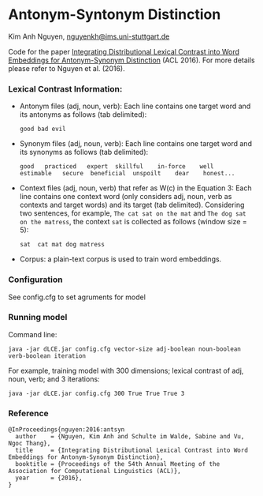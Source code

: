 # Antonym-Syntonym Distinction
Kim Anh Nguyen, nguyenkh@ims.uni-stuttgart.de

Code for the paper [Integrating Distributional Lexical Contrast into Word Embeddings for Antonym-Synonym Distinction](http://www.ims.uni-stuttgart.de/institut/mitarbeiter/anhnk/papers/ant-syn-distinction.pdf) (ACL 2016). For more details please refer to Nguyen et al. (2016).

### Lexical Contrast Information:

- Antonym files (adj, noun, verb): Each line contains one target word and its antonyms as follows (tab delimited):

  ```good bad evil```
- Synonym files (adj, noun, verb): Each line contains one target word and its synonyms as follows (tab delimited):

  ```good	practiced	expert	skillful	in-force	well	estimable	secure	beneficial	unspoilt	dear	honest...```

- Context files (adj, noun, verb) that refer as W(c) in the Equation 3: Each line contains one context word (only considers adj, noun, verb as contexts and target words) and its target (tab delimited). Considering two sentences, for example, ```The cat sat on the mat``` and ```The dog sat on the matress```, the context ```sat``` is collected as follows (window size = 5):

  ```sat  cat mat dog matress```
  
- Corpus: a plain-text corpus is used to train word embeddings.

### Configuration

See config.cfg to set agruments for model

### Running model

Command line:

  ```java -jar dLCE.jar config.cfg vector-size adj-boolean noun-boolean verb-boolean iteration```
  
For example, training model with 300 dimensions; lexical contrast of adj, noun, verb; and 3 iterations:

  ```java -jar dLCE.jar config.cfg 300 True True True 3```

### Reference
```
@InProceedings{nguyen:2016:antsyn
  author    = {Nguyen, Kim Anh and Schulte im Walde, Sabine and Vu, Ngoc Thang},
  title     = {Integrating Distributional Lexical Contrast into Word Embeddings for Antonym-Synonym Distinction},
  booktitle = {Proceedings of the 54th Annual Meeting of the Association for Computational Linguistics (ACL)},
  year      = {2016},
}
```
